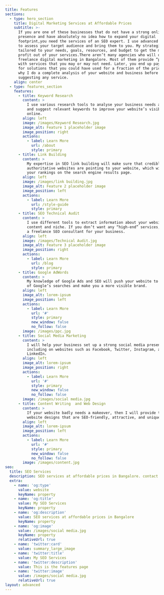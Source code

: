 ```yaml
---
title: Features
sections:
  - type: hero_section
    title: Digital Marketing Services at Affordable Prices
    subtitle: >-
      If you are one of these businesses that do not have a strong online
      presence and have absolutely no idea how to expand your digital
      footprint,you need the services of an SEO expert. I use advanced methods
      to assess your target audience and bring them to you. My strategies are
      tailored to your needs, goals, resources, and budget to get the most
      profit out of your services.There aren’t many agencies who will offer
      freelance digital marketing in Bangalore. Most of them provide “packages”
      with services that you may or may not need. Later, you end up paying more
      for solutions that you could have used for a fraction of the price. That’s
      why I do a complete analysis of your website and business before
      suggesting any service.
    align: center
  - type: features_section
    features:
      - title: Keyword Research
        content: >
          I use various research tools to analyse your business needs and find
          and suggest relevant keywords to improve your website’s visibility
          online.
        align: left
        image: /images/Keyword Research.jpg
        image_alt: Feature 1 placeholder image
        image_position: right
        actions:
          - label: Learn More
            url: /about
            style: primary
      - title: Link Building
        content: >
          My expertise in SEO link building will make sure that credible and
          authoritative websites are pointing to your website, which will boost
          your rankings on the search engine results page.
        align: left
        image: /images/link building.jpg
        image_alt: Feature 2 placeholder image
        image_position: left
        actions:
          - label: Learn More
            url: /style-guide
            style: primary
      - title: SEO Technical Audit
        content: >
          I use different tools to extract information about your website’s
          content and niche. If you don’t want any “high-end” services, I can be
          a freelance SEO consultant for your business.
        align: left
        image: /images/Technical Audit.jpg
        image_alt: Feature 3 placeholder image
        image_position: right
        actions:
          - label: Learn More
            url: /blog
            style: primary
      - title: Google AdWords
        content: >
          My knowledge of Google Ads and SEO will push your website to the top
          of Google’s searches and make you a more visible brand.
        align: left
        image_alt: lorem-ipsum
        image_position: left
        actions:
          - label: Learn More
            url: '#'
            style: primary
            new_window: false
            no_follow: false
        image: /images/ppc.jpg
      - title: Social Media Marketing
        content: >
          I will help your business set up a strong social media presence
          including on websites such as Facebook, Twitter, Instagram, and
          LinkedIn.
        align: left
        image_alt: lorem-ipsum
        image_position: right
        actions:
          - label: Learn More
            url: '#'
            style: primary
            new_window: false
            no_follow: false
        image: /images/social media.jpg
      - title: Content Writing  and Web Design
        content: >
          If your website badly needs a makeover, then I will provide top-class
          website designs that are SEO-friendly, attractive, and unique.
        align: left
        image_alt: lorem-ipsum
        image_position: left
        actions:
          - label: Learn More
            url: '#'
            style: primary
            new_window: false
            no_follow: false
        image: /images/content.jpg
seo:
  title: SEO Services
  description: SEO services at affordable prices in Bangalore. contact me today.
  extra:
    - name: 'og:type'
      value: website
      keyName: property
    - name: 'og:title'
      value: My SEO Services
      keyName: property
    - name: 'og:description'
      value: SEO services at affordable prices in Bangalore
      keyName: property
    - name: 'og:image'
      value: /images/social media.jpg
      keyName: property
      relativeUrl: true
    - name: 'twitter:card'
      value: summary_large_image
    - name: 'twitter:title'
      value: My SEO Services
    - name: 'twitter:description'
      value: This is the features page
    - name: 'twitter:image'
      value: /images/social media.jpg
      relativeUrl: true
layout: advanced
---
```

